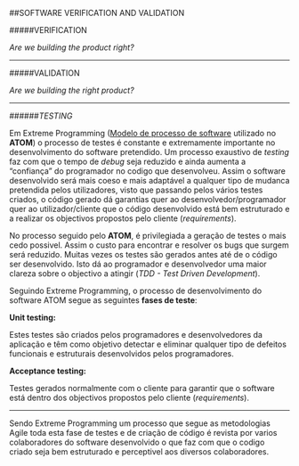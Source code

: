 ##SOFTWARE VERIFICATION AND VALIDATION

#####VERIFICATION

*Are we building the product right?*

---

#####VALIDATION

*Are we building the right product?*

---

######*TESTING*


Em Extreme Programming ([Modelo de processo de software](https://github.com/DiogoXRP/atom/blob/master/ESOF-docs/SoftwareProcessModel.md) utilizado no **ATOM**) o processo de testes é constante e extremamente importante no desenvolvimento do software pretendido. Um processo exaustivo de *testing* faz com que o tempo de *debug* seja reduzido e ainda aumenta a “confiança” do programador no codigo que desenvolveu. Assim o software desenvolvido será mais coeso e mais adaptável a qualquer tipo de mudanca pretendida pelos utilizadores, visto que passando pelos vários testes criados, o código gerado dá garantias quer ao desenvolvedor/programador quer ao utilizador/cliente que o código desenvolvido está bem estruturado e a realizar os objectivos propostos pelo cliente (*requirements*). 

No processo seguido pelo **ATOM**, é privilegiada a geração de testes o mais cedo possivel. Assim o custo para encontrar e resolver os bugs que surgem será reduzido.
Muitas vezes os testes são gerados antes até de o código ser desenvolvido. Isto dá ao programador e desenvolvedor uma maior clareza sobre o objectivo a atingir (*TDD - Test Driven Development*). 

Seguindo Extreme Programming, o processo de desenvolvimento do software ATOM segue as seguintes **fases de teste**:

**Unit testing:**

Estes testes são criados pelos programadores e desenvolvedores da aplicação e  têm como objetivo detectar e eliminar qualquer tipo de defeitos funcionais e estruturais desenvolvidos pelos programadores.

**Acceptance testing:**

Testes gerados normalmente com o cliente para garantir que o software está dentro dos objectivos propostos pelo cliente (*requirements*).

---

Sendo Extreme Programming um processo que segue as metodologias Agile toda esta fase de testes e de criação de código é revista por varios colaboradores do software desenvolvido o que faz com que o codigo criado seja bem estruturado e perceptivel aos diversos colaboradores.
